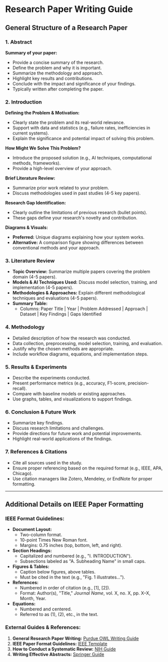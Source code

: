 # Research Paper Writing Guide

## General Structure of a Research Paper

### 1. Abstract
**Summary of your paper:**
- Provide a concise summary of the research.
- Define the problem and why it is important.
- Summarize the methodology and approach.
- Highlight key results and contributions.
- Conclude with the impact and significance of your findings.
- Typically written after completing the paper.

### 2. Introduction
**Defining the Problem & Motivation:**
- Clearly state the problem and its real-world relevance.
- Support with data and statistics (e.g., failure rates, inefficiencies in current systems).
- Explain the significance and potential impact of solving this problem.

**How Might We Solve This Problem?**
- Introduce the proposed solution (e.g., AI techniques, computational methods, frameworks).
- Provide a high-level overview of your approach.

**Brief Literature Review:**
- Summarize prior work related to your problem.
- Discuss methodologies used in past studies (4-5 key papers).

**Research Gap Identification:**
- Clearly outline the limitations of previous research (bullet points).
- These gaps define your research's novelty and contribution.

**Diagrams & Visuals:**
- **Preferred:** Unique diagrams explaining how your system works.
- **Alternative:** A comparison figure showing differences between conventional methods and your approach.

### 3. Literature Review
- **Topic Overview:** Summarize multiple papers covering the problem domain (4-5 papers).
- **Models & AI Techniques Used:** Discuss model selection, training, and implementation (4-5 papers).
- **Methodologies & Approaches:** Explain different methodological techniques and evaluations (4-5 papers).
- **Summary Table:**
  - Columns: Paper Title | Year | Problem Addressed | Approach | Dataset | Key Findings | Gaps Identified

### 4. Methodology
- Detailed description of how the research was conducted.
- Data collection, preprocessing, model selection, training, and evaluation.
- Justify why the chosen methods are appropriate.
- Include workflow diagrams, equations, and implementation steps.

### 5. Results & Experiments
- Describe the experiments conducted.
- Present performance metrics (e.g., accuracy, F1-score, precision-recall).
- Compare with baseline models or existing approaches.
- Use graphs, tables, and visualizations to support findings.

### 6. Conclusion & Future Work
- Summarize key findings.
- Discuss research limitations and challenges.
- Provide directions for future work and potential improvements.
- Highlight real-world applications of the findings.

### 7. References & Citations
- Cite all sources used in the study.
- Ensure proper referencing based on the required format (e.g., IEEE, APA, Chicago).
- Use citation managers like Zotero, Mendeley, or EndNote for proper formatting.

---

## Additional Details on IEEE Paper Formatting

### IEEE Format Guidelines:
- **Document Layout:**
  - Two-column format.
  - 10-point Times New Roman font.
  - Margins: 0.75 inches (top, bottom, left, and right).
- **Section Headings:**
  - Capitalized and numbered (e.g., "I. INTRODUCTION").
  - Subsections labeled as "A. Subheading Name" in small caps.
- **Figures & Tables:**
  - Caption below figures, above tables.
  - Must be cited in the text (e.g., "Fig. 1 illustrates...").
- **References:**
  - Numbered in order of citation (e.g., [1], [2]).
  - Format: Author(s), "Title," *Journal Name*, vol. X, no. X, pp. X–X, Month, Year.
- **Equations:**
  - Numbered and centered.
  - Referred to as (1), (2), etc., in the text.

### External Guides & References:
1. **General Research Paper Writing:** [Purdue OWL Writing Guide](https://owl.purdue.edu/owl/research_and_citation/)
2. **IEEE Paper Format Guidelines:** [IEEE Template](https://www.ieee.org/conferences/publishing/templates.html)
3. **How to Conduct a Systematic Review:** [NIH Guide](https://www.ncbi.nlm.nih.gov/pmc/articles/PMC7040304/)
4. **Writing Effective Abstracts:** [Springer Guide](https://www.springer.com/gp/authors-editors/conference-proceedings/conference-proceedings-guidelines)